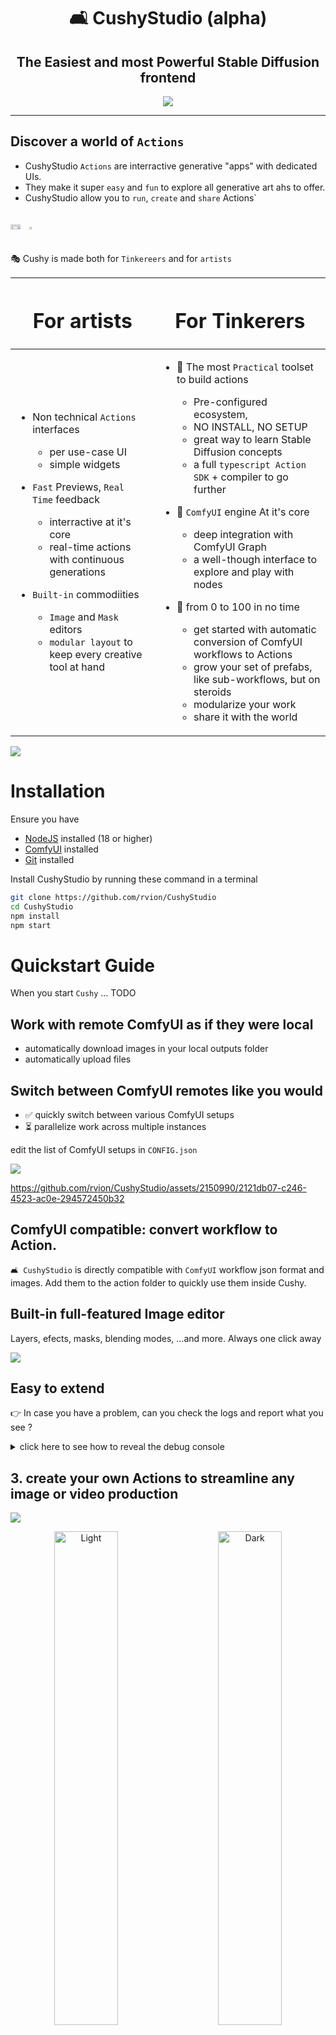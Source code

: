 <div align="center">

# 🛋 CushyStudio (alpha)

## The Easiest and most Powerful Stable Diffusion frontend

[![](https://dcbadge.vercel.app/api/server/GfAN6hF2ad)](https://discord.gg/GfAN6hF2ad)

</div>

---

## Discover a world of `Actions`

-   CushyStudio `Actions` are interractive generative "apps" with dedicated UIs.
-   They make it super `easy` and `fun` to explore all generative art ahs to offer.
-   CushyStudio allow you to `run`, `create` and `share` Actions`

<div style='display:flex;gap:1rem;'>

<img src='docs/static/img/screenshots/2023-10-18-22-12-01.png' style='width:60%'></img> <img src='docs/static/img/screenshots/2023-10-18-22-13-26.png' style='width:30%'></img>

</div>

🎭 Cushy is made both for `Tinkereers` and for `artists`

<table style='width:100%'>
<thead>
<tr>
<th>

# For artists

</th>
<th>

# For Tinkerers

</th>
</tr>
</thead>
<tbody>
<tr>
<td>

-   Non technical `Actions` interfaces

    -   per use-case UI
    -   simple widgets

-   `Fast` Previews, `Real Time` feedback

    -   interractive at it's core
    -   real-time actions with continuous generations

-   `Built-in` commodiities

    -   `Image` and `Mask` editors
    -   `modular layout` to keep every creative tool at hand

</td>
<td>

-   🚀 The most `Practical` toolset to build actions

    -   Pre-configured ecosystem,
    -   NO INSTALL, NO SETUP
    -   great way to learn Stable Diffusion concepts
    -   a full `typescript Action SDK` + compiler to go further

-   🧠 `ComfyUI` engine At it's core

    -   deep integration with ComfyUI Graph
    -   a well-though interface to explore and play with nodes

-   💪 from 0 to 100 in no time

    -   get started with automatic conversion of ComfyUI workflows to Actions
    -   grow your set of prefabs, like sub-workflows, but on steroids
    -   modularize your work
    -   share it with the world

</td>
</tr>
</tbody>
</table>

![](docs/static/img/screenshots/2023-10-18-21-40-09.png)

# Installation

Ensure you have

-   [NodeJS](https://nodejs.org/en/download) installed (18 or higher)
-   [ComfyUI](https://github.com/comfyanonymous/ComfyUI) installed
-   [Git](https://git-scm.com/book/en/v2/Getting-Started-Installing-Git) installed

Install CushyStudio by running these command in a terminal

```sh
git clone https://github.com/rvion/CushyStudio
cd CushyStudio
npm install
npm start
```

# Quickstart Guide

When you start `Cushy` ... TODO

## Work with remote ComfyUI as if they were local

-   automatically download images in your local outputs folder
-   automatically upload files

## Switch between ComfyUI remotes like you would

-   ✅ quickly switch between various ComfyUI setups
-   ⏳ parallelize work across multiple instances

edit the list of ComfyUI setups in `CONFIG.json`

![](docs/static/img/screenshots/2023-10-18-21-41-49.png)

https://github.com/rvion/CushyStudio/assets/2150990/2121db07-c246-4523-ac0e-294572450b32

## ComfyUI compatible: convert workflow to Action.

`🛋️ CushyStudio` is directly compatible with `ComfyUI` workflow json format and images. Add them to the action folder to quickly use them inside Cushy.

## Built-in full-featured Image editor

Layers, efects, masks, blending modes, ...and more. Always one click away

![](docs/static/img/screenshots/2023-10-18-22-51-22.png)

## Easy to extend

👉 In case you have a problem, can you check the logs and report what you see ?

<details>
  <summary>click here to see how to reveal the debug console</summary>

![](docs/static/img/screenshots/2023-10-03-22-36-49.png)

</details>

## 3. create your own Actions to streamline any image or video production

![](docs/static/img/screenshots/2023-09-29-22-35-25.png)

<p align="center">
  <img alt="Light" src="./docs/static/img/screenshots/2023-09-29-22-37-47.png" width="45%">
&nbsp; &nbsp; &nbsp; &nbsp;
  <img alt="Dark" src="./docs/static/img/screenshots/2023-09-30-08-40-13.png" width="45%">
</p>

1. define your own UI
2. build one or many prompts with custom logic in typescript
3. type-safe experience pushed to the MAXIMUM
    1. every single value / enum is typed
    2. a built-in standard library made to quickly build your dream workflow
    3. use lambda to get completion only for the node that produce value needed

<!-- global config file to change path to ComfyUI:

```
./workspace/CONFIG.json
``` -->

<!--

---

# Features

- Custom nodes
- maximum type safety when writing scripts
-->

---

# Quickstart Guide For Action Creators

`🛋️ CushyStudio` comes packed with feature to allow you to create your own AI-powered image and video creation tools.

In Cushy, tools are called `Actions`.

Creating actions is easy because `🛋️ CushyStudio`

1. on startup, ensure `CushyStudio` is connected to some `ComfyUI` server

    - a whole `typescript SDK` will be generated in the `schema/` folder
    - All your custom nodes, models, images will be converted to `enums`, `classes`, `helpers`, etc allowing you to create actions with maximum type safety and completion.

1. create a folder in the `actions/` subfolder at the root
1. create any `myaction.ts` file inside this folder
1. open the whole CushyStudio repository in `vscode`

    - 👉 open the whole CushyStudio installed repository
    - NOT just the action folder, NOR the action file itself, but

1. initialize your action from some basic code or generated code from existing workflows

    ```ts
    action('demo1-basic', {
        author: 'rvion',
        // A. define the UI
        ui: (form) => ({
            positive: form.str({ label: 'Positive', default: 'flower' }),
        }),
        // B. defined the execution logic
        run: async (action, form) => {
            //  build a ComfyUI graph
            const graph = action.nodes
            const ckpt = graph.CheckpointLoaderSimple({ ckpt_name: 'albedobaseXL_v02.safetensors' })
            const seed = action.randomSeed()
            const sampler = graph.KSampler({
                seed: seed,
                steps: 20,
                cfg: 14,
                sampler_name: 'euler',
                scheduler: 'normal',
                denoise: 0.8,
                model: ckpt,
                positive: graph.CLIPTextEncode({ text: form.positive, clip: ckpt }),
                negative: graph.CLIPTextEncode({ text: '', clip: ckpt }),
                latent_image: graph.EmptyLatentImage({ width: 512, height: 512, batch_size: 1 }),
            })

            graph.SaveImage({
                images: graph.VAEDecode({ samples: sampler, vae: ckpt }),
                filename_prefix: 'ComfyUI',
            })

            // run the graph you built
            await action.PROMPT()
        },
    })
    ```

1. see how actions look like by dropping any ComfyUI `workflow` or `image` into the action and looking at the conver

An Action is a file containing

-   A UI definition (widgets, form, styles, default values, tabs, etc...) (a bit like gradio in python)
-   A piece of code that runs your action
-   ... more stuff

## Publish your Action pack

Publishing your action is easy !

1.  Create a github repository. (https://github.com/new)

    ![](docs/static/img/screenshots/2023-10-18-23-15-11.png)

2.  Commit your actions files (follow instructions given by github on the new repository page).

3.  Open an issue asking to add your `action pack` to the `marketplace`.

    -   https://github.com/rvion/CushyStudio/issues/new/choose

<details>
<summary>SHOW EXAMPLE</summary>

```sh
cd actions/rvion

git init
Initialized empty Git repository in /Users/loco/dev/CushyStudio/actions/rvion/.git/

git add .

git commit -m "first commit"
[master (root-commit) 602fab1] first commit
 4 files changed, 146 insertions(+)
 create mode 100644 mask-face.ts
 create mode 100644 rembg.ts
 create mode 100644 replace-part.ts
 create mode 100644 test.ts

git remote add origin git@github.com:rvion/cushy-example-actions.git
```

then open an issue asking [there](https://github.com/rvion/CushyStudio/issues/new/choose)

</details>
